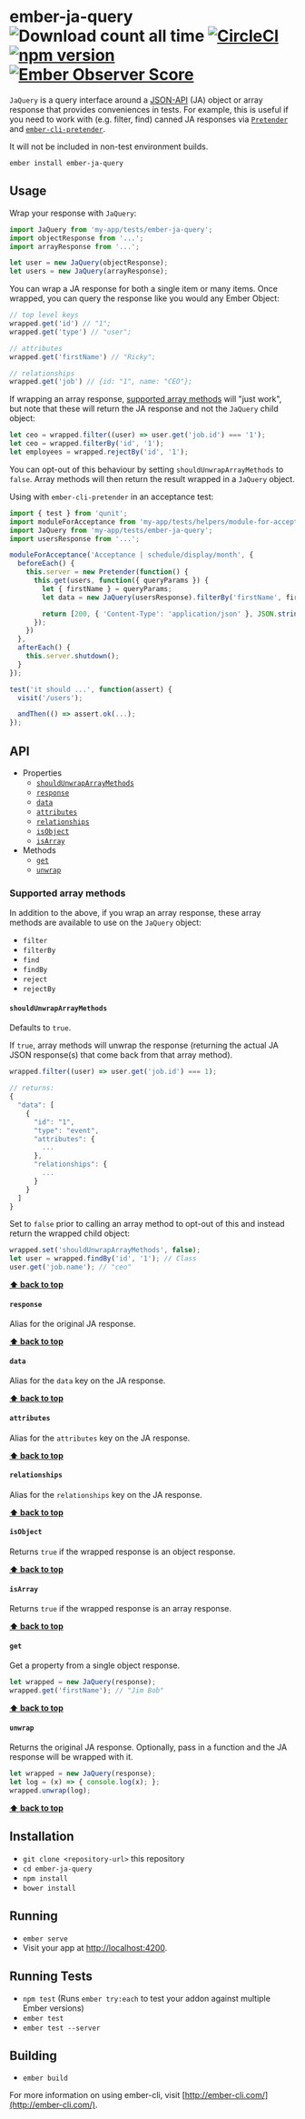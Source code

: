 # ember-ja-query ![Download count all time](https://img.shields.io/npm/dt/ember-ja-query.svg) [![CircleCI](https://circleci.com/gh/poteto/ember-ja-query.svg?style=shield)](https://circleci.com/gh/poteto/ember-ja-query) [![npm version](https://badge.fury.io/js/ember-ja-query.svg)](https://badge.fury.io/js/ember-ja-query) [![Ember Observer Score](http://emberobserver.com/badges/ember-ja-query.svg)](http://emberobserver.com/addons/ember-ja-query)

`JaQuery` is a query interface around a [JSON-API](http://jsonapi.org/) (JA) object or array response that provides conveniences in tests. For example, this is useful if you need to work with (e.g. filter, find) canned JA responses via [`Pretender`](https://github.com/pretenderjs/pretender) and [`ember-cli-pretender`](https://github.com/rwjblue/ember-cli-pretender).

It will not be included in non-test environment builds.

```
ember install ember-ja-query
```

## Usage

Wrap your response with `JaQuery`:

```js
import JaQuery from 'my-app/tests/ember-ja-query';
import objectResponse from '...';
import arrayResponse from '...';

let user = new JaQuery(objectResponse);
let users = new JaQuery(arrayResponse);
```

You can wrap a JA response for both a single item or many items. Once wrapped, you can query the response like you would any Ember Object:

```js
// top level keys
wrapped.get('id') // "1";
wrapped.get('type') // "user";

// attributes
wrapped.get('firstName') // "Ricky";

// relationships
wrapped.get('job') // {id: "1", name: "CEO"};
```

If wrapping an array response, [supported array methods](#supported-array-methods) will "just work", but note that these will return the JA response and not the `JaQuery` child object:

```js
let ceo = wrapped.filter((user) => user.get('job.id') === '1');
let ceo = wrapped.filterBy('id', '1');
let employees = wrapped.rejectBy('id', '1');
```

You can opt-out of this behaviour by setting `shouldUnwrapArrayMethods` to `false`. Array methods will then return the result wrapped in a `JaQuery` object.

Using with `ember-cli-pretender` in an acceptance test:

```js
import { test } from 'qunit';
import moduleForAcceptance from 'my-app/tests/helpers/module-for-acceptance';
import JaQuery from 'my-app/tests/ember-ja-query';
import usersResponse from '...';

moduleForAcceptance('Acceptance | schedule/display/month', {
  beforeEach() {
    this.server = new Pretender(function() {
      this.get(users, function({ queryParams }) {
        let { firstName } = queryParams;
        let data = new JaQuery(usersResponse).filterBy('firstName', firstName);

        return [200, { 'Content-Type': 'application/json' }, JSON.stringify(data));
      });
    })
  },
  afterEach() {
    this.server.shutdown();
  }
});

test('it should ...', function(assert) {
  visit('/users');

  andThen(() => assert.ok(...);
});
```

## API

* Properties
  + [`shouldUnwrapArrayMethods`](#shouldunwraparraymethods)
  + [`response`](#response)
  + [`data`](#data)
  + [`attributes`](#attributes)
  + [`relationships`](#relationships)
  + [`isObject`](#isobject)
  + [`isArray`](#isarray)
* Methods
  + [`get`](#get)
  + [`unwrap`](#unwrap)

### Supported array methods
In addition to the above, if you wrap an array response, these array methods are available to use on the `JaQuery` object:

- `filter`
- `filterBy`
- `find`
- `findBy`
- `reject`
- `rejectBy`

#### `shouldUnwrapArrayMethods`

Defaults to `true`. 

If `true`, array methods will unwrap the response (returning the actual JA JSON response(s) that come back from that array method). 

```js
wrapped.filter((user) => user.get('job.id') === 1);

// returns:
{
  "data": [
    {
      "id": "1",
      "type": "event",
      "attributes": {
        ...
      },
      "relationships": {
        ...
      }
    }
  ]
}
```

Set to `false` prior to calling an array method to opt-out of this and instead return the wrapped child object:

```js
wrapped.set('shouldUnwrapArrayMethods', false);
let user = wrapped.findBy('id', '1'); // Class
user.get('job.name'); // "ceo"
```

**[⬆️ back to top](#api)**

#### `response`

Alias for the original JA response.

**[⬆️ back to top](#api)**

#### `data`

Alias for the `data` key on the JA response.

**[⬆️ back to top](#api)**

#### `attributes`

Alias for the `attributes` key on the JA response.

**[⬆️ back to top](#api)**

#### `relationships`

Alias for the `relationships` key on the JA response. 

**[⬆️ back to top](#api)**

#### `isObject`

Returns `true` if the wrapped response is an object response.

**[⬆️ back to top](#api)**

#### `isArray`

Returns `true` if the wrapped response is an array response.

**[⬆️ back to top](#api)**

#### `get`

Get a property from a single object response.

```js
let wrapped = new JaQuery(response);
wrapped.get('firstName'); // "Jim Bob"
```

**[⬆️ back to top](#api)**

#### `unwrap`

Returns the original JA response. Optionally, pass in a function and the JA response will be wrapped with it.

```js
let wrapped = new JaQuery(response);
let log = (x) => { console.log(x); };
wrapped.unwrap(log);
```

**[⬆️ back to top](#api)**

## Installation

* `git clone <repository-url>` this repository
* `cd ember-ja-query`
* `npm install`
* `bower install`

## Running

* `ember serve`
* Visit your app at [http://localhost:4200](http://localhost:4200).

## Running Tests

* `npm test` (Runs `ember try:each` to test your addon against multiple Ember versions)
* `ember test`
* `ember test --server`

## Building

* `ember build`

For more information on using ember-cli, visit [http://ember-cli.com/](http://ember-cli.com/).
